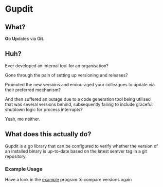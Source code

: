 # Gupdit

## What? 

**G**o **Up**dates via G**it**.

## Huh?

Ever developed an internal tool for an organisation?

Gone through the pain of setting up versioning and releases?

Promoted the new versions and encouraged your colleagues to update via their preferred mechanism?

And then suffered an outage due to a code generation tool being utilised that was several versions behind, subsequently 
failing to include graceful shutdown logic for process interrupts?

Yeah, me neither.

## What does this actually do?

Gupdit is a go library that can be configured to verify whether the version
of an installed binary is up-to-date based on the latest semver tag in a git repository.

### Example Usage

Have a look in the [example](example/main.go) program to compare versions again